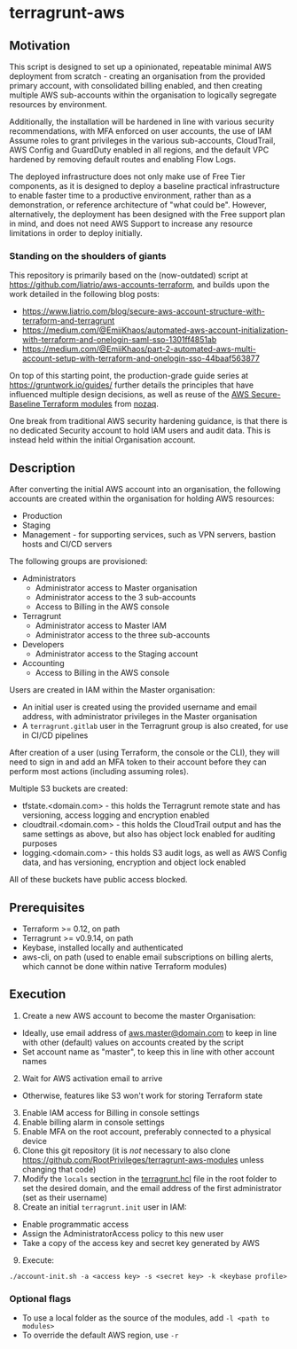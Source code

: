 # terragrunt-aws

## Motivation

This script is designed to set up a opinionated, repeatable minimal AWS deployment from scratch - creating an organisation from the provided primary account, with consolidated billing enabled, and then creating multiple AWS sub-accounts within the organisation to logically segregate resources by environment.

Additionally, the installation will be hardened in line with various security recommendations, with MFA enforced on user accounts, the use of IAM Assume roles to grant privileges in the various sub-accounts, CloudTrail, AWS Config and GuardDuty enabled in all regions, and the default VPC hardened by removing default routes and enabling Flow Logs.

The deployed infrastructure does not only make use of Free Tier components, as it is designed to deploy a baseline practical infrastructure to enable faster time to a productive environment, rather than as a demonstration, or reference architecture of "what could be". However, alternatively, the deployment has been designed with the Free support plan in mind, and does not need AWS Support to increase any resource limitations in order to deploy initially.

### Standing on the shoulders of giants

This repository is primarily based on the (now-outdated) script at https://github.com/liatrio/aws-accounts-terraform, and builds upon the work detailed in the following blog posts:

- https://www.liatrio.com/blog/secure-aws-account-structure-with-terraform-and-terragrunt
- https://medium.com/@EmiiKhaos/automated-aws-account-initialization-with-terraform-and-onelogin-saml-sso-1301ff4851ab
- https://medium.com/@EmiiKhaos/part-2-automated-aws-multi-account-setup-with-terraform-and-onelogin-sso-44baaf563877

On top of this starting point, the production-grade guide series at https://gruntwork.io/guides/ further details the principles that have influenced multiple design decisions, as well as reuse of the [AWS Secure-Baseline Terraform modules](https://registry.terraform.io/modules/nozaq/secure-baseline/) from [nozaq](https://github.com/nozaq/).

One break from traditional AWS security hardening guidance, is that there is no dedicated Security account to hold IAM users and audit data. This is instead held within the initial Organisation account.

## Description

After converting the initial AWS account into an organisation, the following accounts are created within the organisation for holding AWS resources:

- Production
- Staging
- Management - for supporting services, such as VPN servers, bastion hosts and CI/CD servers

The following groups are provisioned:

- Administrators
  - Administrator access to Master organisation
  - Administrator access to the 3 sub-accounts
  - Access to Billing in the AWS console
- Terragrunt
  - Administrator access to Master IAM
  - Administrator access to the three sub-accounts
- Developers
  - Administrator access to the Staging account
- Accounting
  - Access to Billing in the AWS console

Users are created in IAM within the Master organisation:

- An initial user is created using the provided username and email address, with administrator privileges in the Master organisation
- A `terragrunt.gitlab` user in the Terragrunt group is also created, for use in CI/CD pipelines

After creation of a user (using Terraform, the console or the CLI), they will need to sign in and add an MFA token to their account before they can perform most actions (including assuming roles).

Multiple S3 buckets are created:

- tfstate.<domain.com> - this holds the Terragrunt remote state and has versioning, access logging and encryption enabled
- cloudtrail.<domain.com> - this holds the CloudTrail output and has the same settings as above, but also has object lock enabled for auditing purposes
- logging.<domain.com> - this holds S3 audit logs, as well as AWS Config data, and has versioning, encryption and object lock enabled

All of these buckets have public access blocked.

## Prerequisites

- Terraform >= 0.12, on path
- Terragrunt >= v0.9.14, on path
- Keybase, installed locally and authenticated
- aws-cli, on path (used to enable email subscriptions on billing alerts, which cannot be done within native Terraform modules)

## Execution

1. Create a new AWS account to become the master Organisation:

- Ideally, use email address of aws.master@domain.com to keep in line with other (default) values on accounts created by the script
- Set account name as "master", to keep this in line with other account names

2. Wait for AWS activation email to arrive

- Otherwise, features like S3 won't work for storing Terraform state

3. Enable IAM access for Billing in console settings
4. Enable billing alarm in console settings
5. Enable MFA on the root account, preferably connected to a physical device
6. Clone this git repository (it is _not_ necessary to also clone https://github.com/RootPrivileges/terragrunt-aws-modules unless changing that code)
7. Modify the `locals` section in the [terragrunt.hcl](terragrunt.hcl) file in the root folder to set the desired domain, and the email address of the first administrator (set as their username)
8. Create an initial `terragrunt.init` user in IAM:

- Enable programmatic access
- Assign the AdministratorAccess policy to this new user
- Take a copy of the access key and secret key generated by AWS

9. Execute:

```
./account-init.sh -a <access key> -s <secret key> -k <keybase profile>
```

### Optional flags

- To use a local folder as the source of the modules, add `-l <path to modules>`
- To override the default AWS region, use `-r`
